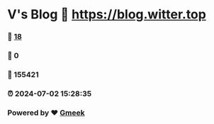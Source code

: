 # V's Blog :link: https://blog.witter.top 
### :page_facing_up: [18](https://blog.witter.top/tag.html) 
### :speech_balloon: 0 
### :hibiscus: 155421 
### :alarm_clock: 2024-07-02 15:28:35 
### Powered by :heart: [Gmeek](https://github.com/Meekdai/Gmeek)
